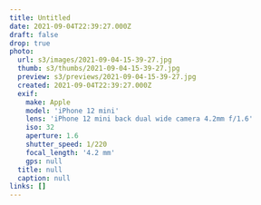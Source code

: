 ```yaml
---
title: Untitled
date: 2021-09-04T22:39:27.000Z
draft: false
drop: true
photo:
  url: s3/images/2021-09-04-15-39-27.jpg
  thumb: s3/thumbs/2021-09-04-15-39-27.jpg
  preview: s3/previews/2021-09-04-15-39-27.jpg
  created: 2021-09-04T22:39:27.000Z
  exif:
    make: Apple
    model: 'iPhone 12 mini'
    lens: 'iPhone 12 mini back dual wide camera 4.2mm f/1.6'
    iso: 32
    aperture: 1.6
    shutter_speed: 1/220
    focal_length: '4.2 mm'
    gps: null
  title: null
  caption: null
links: []
---
```

